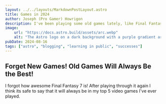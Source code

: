 ```yaml
---
layout: ../../layouts/MarkdownPostLayout.astro
title: Games in 2024
author: Joseph (Pro Gamer) Howrigon
description: I've been playing some old games lately, like Final Fantasy 7.
image:
    url: "https://docs.astro.build/assets/arc.webp"
    alt: "The Astro logo on a dark background with a purple gradient arc."
pubDate: 2024-08-16
tags: ["astro", "blogging", "learning in public", "successes"]
---
```

 ## Forget New Games! Old Games Will Always Be the Best!
I forgot how awesome Final Fantasy 7 is! After playing through it again I think its safe to say that it will always be in my top 5 video games I've ever played.